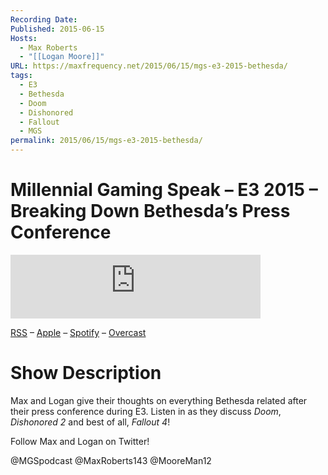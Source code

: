 ```yaml
---
Recording Date: 
Published: 2015-06-15
Hosts:
  - Max Roberts
  - "[[Logan Moore]]"
URL: https://maxfrequency.net/2015/06/15/mgs-e3-2015-bethesda/
tags:
  - E3
  - Bethesda
  - Doom
  - Dishonored
  - Fallout
  - MGS
permalink: 2015/06/15/mgs-e3-2015-bethesda/
---
```

# Millennial Gaming Speak – E3 2015 – Breaking Down Bethesda’s Press Conference

<iframe src="https://podcasters.spotify.com/pod/show/millennialgamingspeak/embed/episodes/E3-2015-Breaking-Down-Bethesdas-Press-Conference-e1adhrt/a-a6ts452" height="102px" width="400px" frameborder="0" scrolling="no"></iframe>

[RSS](https://anchor.fm/s/74aa3858/podcast/rss) – [Apple](https://podcasts.apple.com/us/podcast/episode-3-gdc-wrap-up/id1000915981?i=1000542222515) – [Spotify](https://open.spotify.com/episode/7wePXT4Bt22LWifVLx3n8y) – [Overcast](https://overcast.fm/+EtIgeWxEU)
# Show Description

Max and Logan give their thoughts on everything Bethesda related after their press conference during E3. Listen in as they discuss *Doom*, *Dishonored 2* and best of all, *Fallout 4*!

Follow Max and Logan on Twitter!

@MGSpodcast
@MaxRoberts143
@MooreMan12